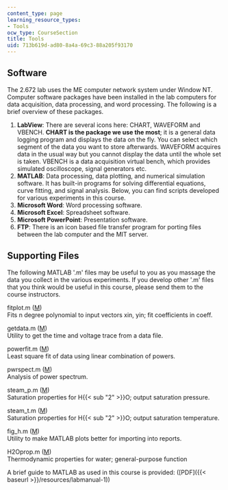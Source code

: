 ```yaml
---
content_type: page
learning_resource_types:
- Tools
ocw_type: CourseSection
title: Tools
uid: 713b619d-ad80-8a4a-69c3-88a205f93170
---
```


Software
--------

The 2.672 lab uses the ME computer network system under Window NT. Computer software packages have been installed in the lab computers for data acquisition, data processing, and word processing. The following is a brief overview of these packages.

1.  **LabView**: There are several icons here: CHART, WAVEFORM and VBENCH. **CHART is the package we use the most**; it is a general data logging program and displays the data on the fly. You can select which segment of the data you want to store afterwards. WAVEFORM acquires data in the usual way but you cannot display the data until the whole set is taken. VBENCH is a data acquisition virtual bench, which provides simulated oscilloscope, signal generators etc.
2.  **MATLAB**: Data processing, data plotting, and numerical simulation software. It has built-in programs for solving differential equations, curve fitting, and signal analysis. Below, you can find scripts developed for various experiments in this course.
3.  **Microsoft Word**: Word processing software.
4.  **Microsoft Excel**: Spreadsheet software.
5.  **Microsoft PowerPoint**: Presentation software.
6.  **FTP**: There is an icon based file transfer program for porting files between the lab computer and the MIT server.

Supporting Files
----------------

The following MATLAB '.m' files may be useful to you as you massage the data you collect in the various experiments. If you develop other '.m' files that you think would be useful in this course, please send them to the course instructors.

fitplot.m ([M](/courses/mechanical-engineering/2-672-project-laboratory-spring-2009/tools/fitplot.m))  
Fits n degree polynomial to input vectors xin, yin; fit coefficients in coeff.

getdata.m ([M](/courses/mechanical-engineering/2-672-project-laboratory-spring-2009/tools/getdata.m))  
Utility to get the time and voltage trace from a data file.

powerfit.m ([M](/courses/mechanical-engineering/2-672-project-laboratory-spring-2009/tools/powerfit.m))  
Least square fit of data using linear combination of powers.

pwrspect.m ([M](/courses/mechanical-engineering/2-672-project-laboratory-spring-2009/tools/pwrspect.m))  
Analysis of power spectrum.

steam\_p.m ([M](/courses/mechanical-engineering/2-672-project-laboratory-spring-2009/tools/steam_p.m))  
Saturation properties for H{{< sub "2" >}}O; output saturation pressure.

steam\_t.m ([M](/courses/mechanical-engineering/2-672-project-laboratory-spring-2009/tools/steam_t.m))  
Saturation properties for H{{< sub "2" >}}O; output saturation temperature.

fig\_h.m ([M](/courses/mechanical-engineering/2-672-project-laboratory-spring-2009/tools/fig_h.m))  
Utility to make MATLAB plots better for importing into reports.

H2Oprop.m ([M](/courses/mechanical-engineering/2-672-project-laboratory-spring-2009/tools/H2Oprop.m))  
Thermodynamic properties for water; general-purpose function

A brief guide to MATLAB as used in this course is provided: ([PDF]({{< baseurl >}}/resources/labmanual-1))